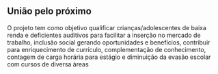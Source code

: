 ## União pelo próximo
O projeto tem como objetivo qualificar crianças/adolescentes de baixa renda e deficientes auditivos para facilitar a inserção no mercado de trabalho, inclusão social gerando oportunidades e benefícios, contribuir para enriquecimento de currículo, complementação de conhecimento, contagem de carga horária para estágio e diminuição da evasão escolar com cursos de diversa áreas

